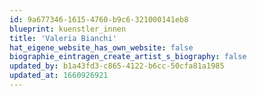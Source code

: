 ```yaml
---
id: 9a677346-1615-4760-b9c6-321000141eb8
blueprint: kuenstler_innen
title: 'Valeria Bianchi'
hat_eigene_website_has_own_website: false
biographie_eintragen_create_artist_s_biography: false
updated_by: b1a43fd3-c865-4122-b6cc-50cfa81a1985
updated_at: 1660926921
---
```

